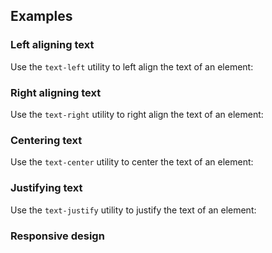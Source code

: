 ## Examples

### Left aligning text

Use the `text-left` utility to left align the text of an element:

### Right aligning text

Use the `text-right` utility to right align the text of an element:

### Centering text

Use the `text-center` utility to center the text of an element:

### Justifying text

Use the `text-justify` utility to justify the text of an element:

### Responsive design